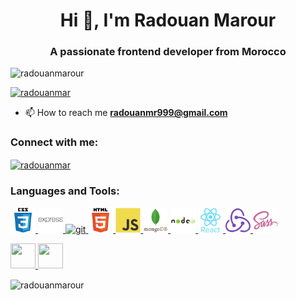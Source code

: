 <h1 align="center">Hi 👋, I'm Radouan Marour</h1>
<h3 align="center">A passionate frontend developer from Morocco</h3>

<p align="left"> <img src="https://komarev.com/ghpvc/?username=radouanmarour&label=Profile%20views&color=0e75b6&style=flat" alt="radouanmarour" /> </p>

<p align="left"> <a href="https://twitter.com/radouanmar" target="blank"><img src="https://img.shields.io/twitter/follow/radouanmar?logo=twitter&style=for-the-badge" alt="radouanmar" /></a> </p>

- 📫 How to reach me **radouanmr999@gmail.com**

<h3 align="left">Connect with me:</h3>
<p align="left">
<a href="https://twitter.com/radouanmar" target="blank"><img align="center" src="https://raw.githubusercontent.com/rahuldkjain/github-profile-readme-generator/master/src/images/icons/Social/twitter.svg" alt="radouanmar" height="30" width="40" /></a>
</p>

<h3 align="left">Languages and Tools:</h3>
<p align="left"> <a href="https://www.w3schools.com/css/" target="_blank" rel="noreferrer"> <img src="https://raw.githubusercontent.com/devicons/devicon/master/icons/css3/css3-original-wordmark.svg" alt="css3" width="40" height="40"/> </a> <a href="https://expressjs.com" target="_blank" rel="noreferrer"> <img src="https://raw.githubusercontent.com/devicons/devicon/master/icons/express/express-original-wordmark.svg" alt="express" width="40" height="40"/> </a> <a href="https://git-scm.com/" target="_blank" rel="noreferrer"> <img src="https://www.vectorlogo.zone/logos/git-scm/git-scm-icon.svg" alt="git" width="40" height="40"/> </a> <a href="https://www.w3.org/html/" target="_blank" rel="noreferrer"> <img src="https://raw.githubusercontent.com/devicons/devicon/master/icons/html5/html5-original-wordmark.svg" alt="html5" width="40" height="40"/> </a> <a href="https://developer.mozilla.org/en-US/docs/Web/JavaScript" target="_blank" rel="noreferrer"> <img src="https://raw.githubusercontent.com/devicons/devicon/master/icons/javascript/javascript-original.svg" alt="javascript" width="40" height="40"/> </a> <a href="https://www.mongodb.com/" target="_blank" rel="noreferrer"> <img src="https://raw.githubusercontent.com/devicons/devicon/master/icons/mongodb/mongodb-original-wordmark.svg" alt="mongodb" width="40" height="40"/> </a> <a href="https://nodejs.org" target="_blank" rel="noreferrer"> <img src="https://raw.githubusercontent.com/devicons/devicon/master/icons/nodejs/nodejs-original-wordmark.svg" alt="nodejs" width="40" height="40"/> </a> <a href="https://reactjs.org/" target="_blank" rel="noreferrer"> <img src="https://raw.githubusercontent.com/devicons/devicon/master/icons/react/react-original-wordmark.svg" alt="react" width="40" height="40"/> </a> <a href="https://redux.js.org" target="_blank" rel="noreferrer"> <img src="https://raw.githubusercontent.com/devicons/devicon/master/icons/redux/redux-original.svg" alt="redux" width="40" height="40"/> </a> <a href="https://sass-lang.com" target="_blank" rel="noreferrer"> <img src="https://raw.githubusercontent.com/devicons/devicon/master/icons/sass/sass-original.svg" alt="sass" width="40" height="40"/> </a> </p>
<a href="https://laravel.com" target="_blank" rel="noreferrer"> <img src="https://laravel.com/img/logotype.min.svg" width="40" height="40"/> </a>
<a href="https://www.php.net/" target="_blank" rel="noreferrer"> <img src="https://www.pngfind.com/pngs/m/146-1466902_php-logo-png-transparent-php-logo-png-png.png" width="40" height="40"/> </a>

<p><img align="center" src="https://github-readme-stats.vercel.app/api/top-langs?username=radouanmarour&show_icons=true&locale=en&layout=compact" alt="radouanmarour" /></p>
